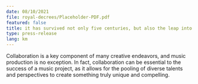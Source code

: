 ```yaml
---
date: 08/10/2021
file: royal-decrees/Placeholder-PDF.pdf
featured: false
title: it has survived not only five centuries, but also the leap into electronic typesetting, remaining essentially unchanged. It was popularised in the 1960s with the.
type: press-release
lang: km
---
```


Collaboration is a key component of many creative endeavors, and music production is no exception. In fact, collaboration can be essential to the success of a music project, as it allows for the pooling of diverse talents and perspectives to create something truly unique and compelling.
